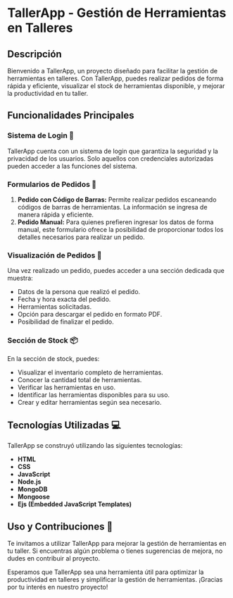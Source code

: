 # TallerApp - Gestión de Herramientas en Talleres

## Descripción
Bienvenido a TallerApp, un proyecto diseñado para facilitar la gestión de herramientas en talleres. Con TallerApp, puedes realizar pedidos de forma rápida y eficiente, visualizar el stock de herramientas disponible, y mejorar la productividad en tu taller.

## Funcionalidades Principales

### Sistema de Login 🔐
TallerApp cuenta con un sistema de login que garantiza la seguridad y la privacidad de los usuarios. Solo aquellos con credenciales autorizadas pueden acceder a las funciones del sistema.

### Formularios de Pedidos 📝
1. **Pedido con Código de Barras:** Permite realizar pedidos escaneando códigos de barras de herramientas. La información se ingresa de manera rápida y eficiente.
2. **Pedido Manual:** Para quienes prefieren ingresar los datos de forma manual, este formulario ofrece la posibilidad de proporcionar todos los detalles necesarios para realizar un pedido.

### Visualización de Pedidos 👀
Una vez realizado un pedido, puedes acceder a una sección dedicada que muestra:
- Datos de la persona que realizó el pedido.
- Fecha y hora exacta del pedido.
- Herramientas solicitadas.
- Opción para descargar el pedido en formato PDF.
- Posibilidad de finalizar el pedido.

### Sección de Stock 📦
En la sección de stock, puedes:
- Visualizar el inventario completo de herramientas.
- Conocer la cantidad total de herramientas.
- Verificar las herramientas en uso.
- Identificar las herramientas disponibles para su uso.
- Crear y editar herramientas según sea necesario.

## Tecnologías Utilizadas 💻
TallerApp se construyó utilizando las siguientes tecnologías:
- **HTML**
- **CSS**
- **JavaScript**
- **Node.js**
- **MongoDB**
- **Mongoose**
- **Ejs (Embedded JavaScript Templates)**

## Uso y Contribuciones 🚀
Te invitamos a utilizar TallerApp para mejorar la gestión de herramientas en tu taller. Si encuentras algún problema o tienes sugerencias de mejora, no dudes en contribuir al proyecto.

Esperamos que TallerApp sea una herramienta útil para optimizar la productividad en talleres y simplificar la gestión de herramientas. ¡Gracias por tu interés en nuestro proyecto!

